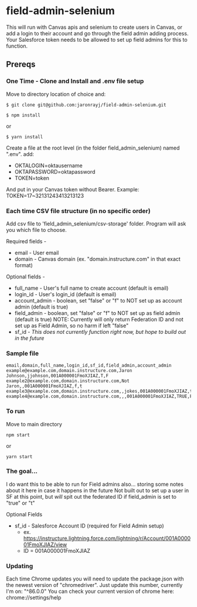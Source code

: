 # field-admin-selenium

This will run with Canvas apis and selenium to create users in Canvas, or add a login to their account and go through the field admin adding process. Your Salesforce token needs to be allowed to set up field admins for this to function.

## Prereqs
### One Time - Clone and Install and .env file setup
Move to directory location of choice and:
```
$ git clone git@github.com:jaronrayj/field-admin-selenium.git
```
```
$ npm install
```
or
```
$ yarn install
```
Create a file at the root level (in the folder field_admin_selenium) named ".env". add:

* OKTALOGIN=oktausername
* OKTAPASSWORD=oktapassword
* TOKEN=token

And put in your Canvas token without Bearer. Example: TOKEN=17~32131243413213123

### Each time CSV file structure (in no specific order)

Add csv file to 'field_admin_selenium/csv-storage' folder. Program will ask you which file to choose.

Required fields -
* email - User email
* domain - Canvas domain (ex. "domain.instructure.com" in that exact format)

Optional fields -
* full_name - User's full name to create account (default is email)
* login_id - User's login_id (default is email)
* account_admin - boolean, set "false" or "f" to NOT set up as account admin (default is true)
* field_admin - boolean, set "false" or "f" to NOT set up as field admin (default is true)
NOTE: Currently will only return Federation ID and not set up as Field Admin, so no harm if left "false"
* sf_id - *This does not currently function right now, but hope to build out in the future*

### Sample file

```
email,domain,full_name,login_id,sf_id,field_admin,account_admin
example@example.com,domain.instructure.com,Jaron Johnson,jjohnson,001A000001FmoXJIAZ,T,F
example2@example.com,domain.instructure.com,Not Jaron,,001A000001FmoXJIAZ,f,t
example3@example.com,domain.instructure.com,,jokes,001A000001FmoXJIAZ,true,false
example4@example.com,domain.instructure.com,,,001A000001FmoXJIAZ,TRUE,FALSE
```
### To run
Move to main directory
```
npm start
```
or
```
yarn start
```

### The goal...
I do want this to be able to run for Field admins also... storing some notes about it here in case it happens in the future
Not built out to set up a user in SF at this point, but *will* spit out the federated ID if field_admin is set to "true" or "t"

Optional Fields
* sf_id - Salesforce Account ID (required for Field Admin setup)
    - ex. https://instructure.lightning.force.com/lightning/r/Account/001A000001FmoXJIAZ/view
    - ID = 001A000001FmoXJIAZ

### Updating
Each time Chrome updates you will need to update the package.json with the newest version of "chromedriver". Just update this number, currently I'm on: "^86.0.0"
You can check your current version of chrome here: chrome://settings/help 
